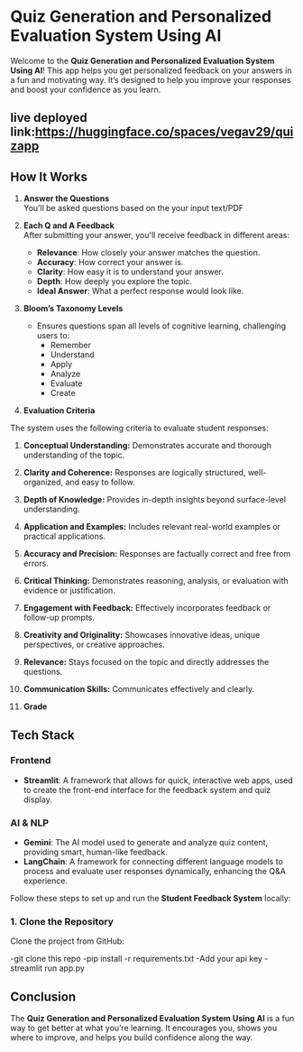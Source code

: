# Quiz Generation and Personalized Evaluation System Using AI 
Welcome to the **Quiz Generation and Personalized Evaluation System Using AI**! This app helps you get personalized feedback on your answers in a fun and motivating way. It’s designed to help you improve your responses and boost your confidence as you learn.
## live deployed link:https://huggingface.co/spaces/vegav29/quizapp
## How It Works

1. **Answer the Questions**  
   You’ll be asked questions based on the your input text/PDF

2. **Each Q and A  Feedback**  
   After submitting your answer, you'll receive feedback in different areas:
   - **Relevance**: How closely your answer matches the question.
   - **Accuracy**: How correct your answer is.
   - **Clarity**: How easy it is to understand your answer.
   - **Depth**: How deeply you explore the topic.
   - **Ideal Answer**: What a perfect response would look like.

3. **Bloom’s Taxonomy Levels**
   - Ensures questions span all levels of cognitive learning, challenging users to:
     - Remember
     - Understand
     - Apply
     - Analyze
     - Evaluate
     - Create
4. **Evaluation Criteria**

The system uses the following criteria to evaluate student responses:

1.  **Conceptual Understanding:** Demonstrates accurate and thorough understanding of the topic.
2.  **Clarity and Coherence:** Responses are logically structured, well-organized, and easy to follow.
3.  **Depth of Knowledge:** Provides in-depth insights beyond surface-level understanding.
4.  **Application and Examples:** Includes relevant real-world examples or practical applications.
5.  **Accuracy and Precision:** Responses are factually correct and free from errors.
6.  **Critical Thinking:** Demonstrates reasoning, analysis, or evaluation with evidence or justification.
7.  **Engagement with Feedback:** Effectively incorporates feedback or follow-up prompts.
8.  **Creativity and Originality:** Showcases innovative ideas, unique perspectives, or creative approaches.
9.  **Relevance:** Stays focused on the topic and directly addresses the questions.
10. **Communication Skills:** Communicates effectively and clearly.

5. **Grade**  
## Tech Stack
### **Frontend**
- **Streamlit**: A framework that allows for quick, interactive web apps, used to create the front-end interface for the feedback system and quiz display.

### **AI & NLP**
- **Gemini**: The AI model used to generate and analyze quiz content, providing smart, human-like feedback.
- **LangChain**: A framework for connecting different language models to process and evaluate user responses dynamically, enhancing the Q&A experience.

Follow these steps to set up and run the **Student Feedback System** locally:

### 1. Clone the Repository
Clone the project from GitHub:

-git clone this repo
-pip install -r requirements.txt
-Add your api key 
-streamlit run app.py



## Conclusion

The **Quiz Generation and Personalized Evaluation System Using AI** is a fun way to get better at what you’re learning. It encourages you, shows you where to improve, and helps you build confidence along the way.

